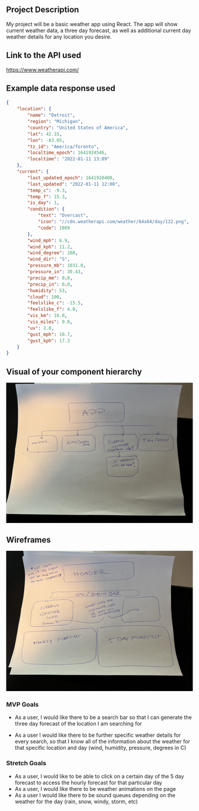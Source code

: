 ## Project Description

My project will be a basic weather app using React. The app will show current weather data, a three day forecast, as well as additional current day weather details for any location you desire.

## Link to the API used

https://www.weatherapi.com/

## Example data response used

```json
{
	"location": {
		"name": "Detroit",
		"region": "Michigan",
		"country": "United States of America",
		"lat": 42.33,
		"lon": -83.05,
		"tz_id": "America/Toronto",
		"localtime_epoch": 1641924546,
		"localtime": "2022-01-11 13:09"
	},
	"current": {
		"last_updated_epoch": 1641920400,
		"last_updated": "2022-01-11 12:00",
		"temp_c": -9.3,
		"temp_f": 15.3,
		"is_day": 1,
		"condition": {
			"text": "Overcast",
			"icon": "//cdn.weatherapi.com/weather/64x64/day/122.png",
			"code": 1009
		},
		"wind_mph": 6.9,
		"wind_kph": 11.2,
		"wind_degree": 180,
		"wind_dir": "S",
		"pressure_mb": 1031.0,
		"pressure_in": 30.43,
		"precip_mm": 0.0,
		"precip_in": 0.0,
		"humidity": 53,
		"cloud": 100,
		"feelslike_c": -15.5,
		"feelslike_f": 4.0,
		"vis_km": 16.0,
		"vis_miles": 9.0,
		"uv": 2.0,
		"gust_mph": 10.7,
		"gust_kph": 17.3
	}
}
```

## Visual of your component hierarchy

![Weather Component Hierarchy!](/assets/weatherappcomponents.jpg)

## Wireframes

![Weather App Layout](/assets/Weatherapplayout.jpg)

### MVP Goals

- As a user, I would like there to be a search bar so that I can generate the three day forecast of the location I am searching for

- As a user I would like there to be further specific weather details for every search, so that I know all of the information about the weather for that specific location and day (wind, humidity, pressure, degrees in C)

### Stretch Goals

- As a user, I would like to be able to click on a certain day of the 5 day forecast to access the hourly forecast for that particular day
- As a user, I would like there to be weather animations on the page
- As a user I would like there to be sound queues depending on the weather for the day (rain, snow, windy, storm, etc)
